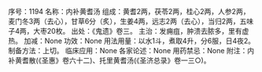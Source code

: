 序号：1194
名称：内补黄耆汤
组成：黄耆2两，茯苓2两，桂心2两，人参2两，麦门冬3两（去心），甘草6分（炙），生姜4两，远志2两（去心），当归2两，五味子4两，大枣20枚。
出处：《鬼遗》卷三。
主治：发痈疽，肿溃去脓多，里有虚热。
加减：None
功效：None
用法用量：以水1斗，煮取4升，分6服，日4夜2。
制备方法：上切。
临床应用：None
各家论述：None
用药禁忌：None
附注：内补黄耆散(《圣惠》卷六十二)、托里黄耆汤(《圣济总录》卷一三○)。
